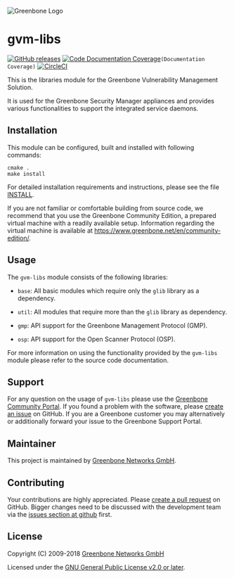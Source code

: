![Greenbone Logo](https://www.greenbone.net/wp-content/uploads/gb_logo_resilience_horizontal.png)

# gvm-libs

[![GitHub releases](https://img.shields.io/github/release/greenbone/gvm-libs.svg)](https://github.com/greenbone/gvm-libs/releases)
[![Code Documentation Coverage](https://codecov.io/gh/greenbone/gvm-libs/branch/master/graphs/badge.svg?flag=documentation)](https://codecov.io/gh/greenbone/gvm-libs)`(Documentation Coverage)`
[![CircleCI](https://circleci.com/gh/greenbone/gvm-libs/tree/master.svg?style=svg)](https://circleci.com/gh/greenbone/gvm-libs/tree/master)

This is the libraries module for the Greenbone Vulnerability Management Solution.

It is used for the Greenbone Security Manager appliances and provides various
functionalities to support the integrated service daemons.

## Installation

This module can be configured, built and installed with following commands:

    cmake .
    make install

For detailed installation requirements and instructions, please see the file
[INSTALL](INSTALL).

If you are not familiar or comfortable building from source code, we recommend
that you use the Greenbone Community Edition, a prepared virtual machine with a
readily available setup. Information regarding the virtual machine is available
at <https://www.greenbone.net/en/community-edition/>.

## Usage

The `gvm-libs` module consists of the following libraries:

- `base`: All basic modules which require only the `glib` library as a dependency.

- `util`: All modules that require more than the `glib` library as dependency.

- `gmp`: API support for the Greenbone Management Protocol (GMP).

- `osp`: API support for the Open Scanner Protocol (OSP).

For more information on using the functionality provided by the `gvm-libs`
module please refer to the source code documentation.

## Support

For any question on the usage of `gvm-libs` please use the [Greenbone Community
Portal](https://community.greenbone.net/c/gse). If you found a problem with the
software, please [create an issue](https://github.com/greenbone/gvm-libs/issues)
on GitHub. If you are a Greenbone customer you may alternatively or additionally
forward your issue to the Greenbone Support Portal.

## Maintainer

This project is maintained by [Greenbone Networks GmbH](https://www.greenbone.net/).

## Contributing

Your contributions are highly appreciated. Please [create a pull
request](https://github.com/greenbone/gvm-libs/pulls) on GitHub. Bigger changes
need to be discussed with the development team via the [issues section at
github](https://github.com/greenbone/gvm-libs/issues) first.

## License

Copyright (C) 2009-2018 [Greenbone Networks GmbH](https://www.greenbone.net/)

Licensed under the [GNU General Public License v2.0 or later](COPYING).
